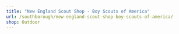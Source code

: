 ```yaml
---
title: "New England Scout Shop - Boy Scouts of America"
url: /southborough/new-england-scout-shop-boy-scouts-of-america/
shop: Outdoor
---
```

